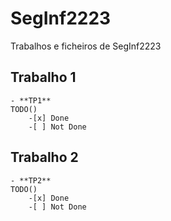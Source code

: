 # SegInf2223
 Trabalhos e ficheiros de SegInf2223
 ## Trabalho 1
    - **TP1**
    TODO()
        -[x] Done
        -[ ] Not Done
 ## Trabalho 2
    - **TP2**
    TODO()
        -[x] Done
        -[ ] Not Done
